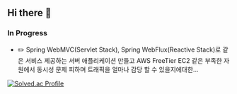 ## Hi there 👋

### In Progress
- ✏️ Spring WebMVC(Servlet Stack), Spring WebFlux(Reactive Stack)로 같은 서비스 제공하는 서버 애플리케이션 만들고 AWS FreeTier EC2 같은 부족한 자원에서 동시성 문제 피하며 트래픽을 얼마나 감당 할 수 있을지에대한...

<!--
**zzoe2346/zzoe2346** is a ✨ _special_ ✨ repository because its `README.md` (this file) appears on your GitHub profile.

Here are some ideas to get you started:

- 🔭 I’m currently working on ...
- 🌱 I’m currently learning ...
- 👯 I’m looking to collaborate on ...
- 🤔 I’m looking for help with ...
- 💬 Ask me about ...
- 📫 How to reach me: ...
- 😄 Pronouns: ...
- ⚡ Fun fact: ...
-->
[![Solved.ac Profile](http://mazassumnida.wtf/api/v2/generate_badge?boj=zzoe2346)](https://solved.ac/zzoe2346/)

 

